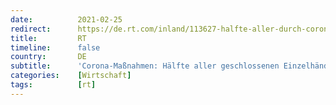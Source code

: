 ```yaml
---
date:          2021-02-25
redirect:      https://de.rt.com/inland/113627-halfte-aller-durch-corona-massnahmen/
title:         RT
timeline:      false
country:       DE
subtitle:      'Corona-Maßnahmen: Hälfte aller geschlossenen Einzelhändler droht die Pleite'
categories:    [Wirtschaft]
tags:          [rt]
---
```

